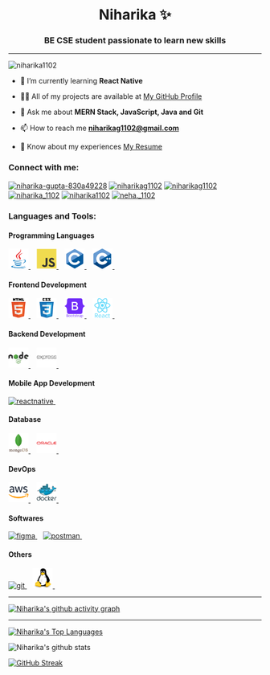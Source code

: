 <h1 align="center">Niharika ✨</h1>
<h3 align="center">BE CSE student passionate to learn new skills</h3>

<hr>

<p align="left"> <img src="https://komarev.com/ghpvc/?username=niharika1102&label=Profile%20views&color=0e19b4&style=flat-square" alt="niharika1102" /> </p>

- 🌱 I’m currently learning **React Native**

<!--- 🤝 I’m looking for help with **React** -->

- 👨‍💻 All of my projects are available at [My GitHub Profile](https://github.com/niharika1102?tab=repositories)

- 💬 Ask me about **MERN Stack, JavaScript, Java and Git**

- 📫 How to reach me **niharikag1102@gmail.com**

- 📄 Know about my experiences [My Resume](https://drive.google.com/file/d/1MLBQ_0mOusw9DYtRYz1FxnfxIozSekcO/view?usp=sharing)

<!-- <p align="left"> <a href="https://github.com/ryo-ma/github-profile-trophy"><img src="https://github-profile-trophy.vercel.app/?username=niharika1102" alt="niharika1102" /></a> </p> -->

<h3 align="left">Connect with me:</h3>
<p align="left">
<a href="https://linkedin.com/in/niharika-gupta-830a49228" target="blank"><img align="center" src="https://raw.githubusercontent.com/rahuldkjain/github-profile-readme-generator/master/src/images/icons/Social/linked-in-alt.svg" alt="niharika-gupta-830a49228" height="30" width="40" /></a>
<a href="https://www.leetcode.com/niharikag1102" target="blank"><img align="center" src="https://raw.githubusercontent.com/rahuldkjain/github-profile-readme-generator/master/src/images/icons/Social/leet-code.svg" alt="niharikag1102" height="30" width="40" /></a>
<a href="https://auth.geeksforgeeks.org/user/niharikag1102" target="blank"><img align="center" src="https://raw.githubusercontent.com/rahuldkjain/github-profile-readme-generator/master/src/images/icons/Social/geeks-for-geeks.svg" alt="niharikag1102" height="30" width="40" /></a>
<a href="https://www.codechef.com/users/niharika_1102" target="blank"><img align="center" src="https://cdn.jsdelivr.net/npm/simple-icons@3.1.0/icons/codechef.svg" alt="niharika_1102" height="30" width="40" /></a>
<a href="https://www.hackerrank.com/niharika1102" target="blank"><img align="center" src="https://raw.githubusercontent.com/rahuldkjain/github-profile-readme-generator/master/src/images/icons/Social/hackerrank.svg" alt="niharika1102" height="30" width="40" /></a>
<a href="https://instagram.com/neha._1102" target="blank"><img align="center" src="https://raw.githubusercontent.com/rahuldkjain/github-profile-readme-generator/master/src/images/icons/Social/instagram.svg" alt="neha._1102" height="30" width="40" /></a>
</p>

<h3 align="left">Languages and Tools:</h3>
<h4 align="left">Programming Languages</h4>
<p align="left"> 
<a href="https://www.java.com" target="_blank" rel="noreferrer"> <img src="https://raw.githubusercontent.com/devicons/devicon/master/icons/java/java-original.svg" alt="java" width="40" height="40"/> </a>&nbsp;&nbsp;
<a href="https://developer.mozilla.org/en-US/docs/Web/JavaScript" target="_blank" rel="noreferrer"> <img src="https://raw.githubusercontent.com/devicons/devicon/master/icons/javascript/javascript-original.svg" alt="javascript" width="40" height="40"/> </a> &nbsp;&nbsp;
<a href="https://www.cprogramming.com/" target="_blank" rel="noreferrer"> <img src="https://raw.githubusercontent.com/devicons/devicon/master/icons/c/c-original.svg" alt="c" width="40" height="40"/> </a> &nbsp;&nbsp;
<a href="https://www.w3schools.com/cpp/" target="_blank" rel="noreferrer"> <img src="https://raw.githubusercontent.com/devicons/devicon/master/icons/cplusplus/cplusplus-original.svg" alt="cplusplus" width="40" height="40"/> </a> &nbsp;&nbsp;
</p>

<h4 align="left">Frontend Development</h4>
<p align="left">
<a href="https://www.w3.org/html/" target="_blank" rel="noreferrer"> <img src="https://raw.githubusercontent.com/devicons/devicon/master/icons/html5/html5-original-wordmark.svg" alt="html5" width="40" height="40"/> </a> &nbsp;&nbsp;
<a href="https://www.w3schools.com/css/" target="_blank" rel="noreferrer"> <img src="https://raw.githubusercontent.com/devicons/devicon/master/icons/css3/css3-original-wordmark.svg" alt="css3" width="40" height="40"/> </a>&nbsp;&nbsp;
<a href="https://getbootstrap.com" target="_blank" rel="noreferrer"> <img src="https://raw.githubusercontent.com/devicons/devicon/master/icons/bootstrap/bootstrap-plain-wordmark.svg" alt="bootstrap" width="40" height="40"/> </a> &nbsp;&nbsp;
<a href="https://reactjs.org/" target="_blank" rel="noreferrer"> <img src="https://raw.githubusercontent.com/devicons/devicon/master/icons/react/react-original-wordmark.svg" alt="react" width="40" height="40"/> </a> &nbsp;&nbsp;
</p>

<h4 align="left">Backend Development</h4>
<p align="left">
<a href="https://nodejs.org" target="_blank" rel="noreferrer"> <img src="https://raw.githubusercontent.com/devicons/devicon/master/icons/nodejs/nodejs-original-wordmark.svg" alt="nodejs" width="40" height="40"/> </a>&nbsp;&nbsp;
<a href="https://expressjs.com" target="_blank" rel="noreferrer"> <img src="https://raw.githubusercontent.com/devicons/devicon/master/icons/express/express-original-wordmark.svg" alt="express" width="40" height="40"/> </a> &nbsp;&nbsp;
</p>

<h4 align="left">Mobile App Development</h4>
<p align="left">
<a href="https://reactnative.dev/" target="_blank" rel="noreferrer"> <img src="https://reactnative.dev/img/header_logo.svg" alt="reactnative" width="40" height="40"/> </a> &nbsp;&nbsp;
</p>

<h4 align="left">Database</h4>
<p align="left">
<a href="https://www.mongodb.com/" target="_blank" rel="noreferrer"> <img src="https://raw.githubusercontent.com/devicons/devicon/master/icons/mongodb/mongodb-original-wordmark.svg" alt="mongodb" width="40" height="40"/> </a>&nbsp;&nbsp;
<a href="https://www.oracle.com/" target="_blank" rel="noreferrer"> <img src="https://raw.githubusercontent.com/devicons/devicon/master/icons/oracle/oracle-original.svg" alt="oracle" width="40" height="40"/> </a> &nbsp;&nbsp;
</p>

<h4 align="left">DevOps</h4>
<p align="left">
<a href="https://aws.amazon.com" target="_blank" rel="noreferrer"> <img src="https://raw.githubusercontent.com/devicons/devicon/master/icons/amazonwebservices/amazonwebservices-original-wordmark.svg" alt="aws" width="40" height="40"/> </a> &nbsp;&nbsp;
<a href="https://www.docker.com/" target="_blank" rel="noreferrer"> <img src="https://raw.githubusercontent.com/devicons/devicon/master/icons/docker/docker-original-wordmark.svg" alt="docker" width="40" height="40"/> </a> &nbsp;&nbsp;
</p>

<h4 align="left">Softwares</h4>
<p align="left">
<a href="https://www.figma.com/" target="_blank" rel="noreferrer"> <img src="https://www.vectorlogo.zone/logos/figma/figma-icon.svg" alt="figma" width="40" height="40"/> </a> &nbsp;&nbsp;
<a href="https://postman.com" target="_blank" rel="noreferrer"> <img src="https://www.vectorlogo.zone/logos/getpostman/getpostman-icon.svg" alt="postman" width="40" height="40"/> </a> &nbsp;&nbsp;
</p>

<h4 align="left">Others</h4>
<p align="left">
<a href="https://git-scm.com/" target="_blank" rel="noreferrer"> <img src="https://www.vectorlogo.zone/logos/git-scm/git-scm-icon.svg" alt="git" width="40" height="40"/> </a> &nbsp;&nbsp;
<a href="https://www.linux.org/" target="_blank" rel="noreferrer"> <img src="https://raw.githubusercontent.com/devicons/devicon/master/icons/linux/linux-original.svg" alt="linux" width="40" height="40"/> </a> &nbsp;&nbsp;
</p>

<hr>

<!-- [![Niharika's github activity graph](https://github-readme-activity-graph.cyclic.app/graph?username=niharika1102&theme=react)](https://github.com/niharika1102/github-readme-activity-graph) -->

[![Niharika's github activity graph](https://github-readme-activity-graph.vercel.app/graph?username=niharika1102&theme=react)](https://github.com/niharika1102/github-readme-activity-graph)

<hr>

<!-- <a href=""> <img align="center" src="(https://github-readme-stats.vercel.app/api/top-langs/?username=niharika1102&theme=react)](https://github.com/niharika1102/github-readme-stats)"/> </a> -->

[![Niharika's Top Languages](https://github-readme-stats.vercel.app/api/top-langs/?username=niharika1102&size_weight=0.5&count_weight=0.5&theme=react&layout=donut)](https://github.com/niahrika1102/github-readme-stats)

<!-- ![Niharika's GitHub stats](https://github-readme-stats.vercel.app/api?username=niharika1102&show_icons=true&theme=react) -->

<!-- [![GitHub stats](https://github-readme-stats.vercel.app/api?username=niharika1102&count_private=true&theme=react)](https://github.com/niharika1102/github-readme-stats)
 -->
![Niharika's github stats](https://github-readme-stats2-blush.vercel.app/api?username=niharika1102&theme=react&showicons=true)

<!-- [![GitHub Streak](https://github-readme-streak-stats.herokuapp.com?user=niharika1102&theme=react)](https://git.io/streak-stats) -->

[![GitHub Streak](https://streak-stats.demolab.com/?user=niharika1102&theme=react)](https://git.io/streak-stats)

<!-- [![GitHub Streak](https://streak-stats.demolab.com/?user=niharika1102&theme=react)](https://git.io/streak-stats) -->

<!-- <hr>

![snake gif](https://github.com/niharika1102/niharika1102/blob/output/github-contribution-grid-snake.svg) -->
